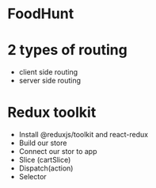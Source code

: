 # FoodHunt
# 2 types of routing 
 - client side routing 
 - server side routing 
# Redux toolkit
 - Install @reduxjs/toolkit and react-redux
 - Build our store 
 - Connect our stor to app
 - Slice (cartSlice)
 - Dispatch(action)
 - Selector 